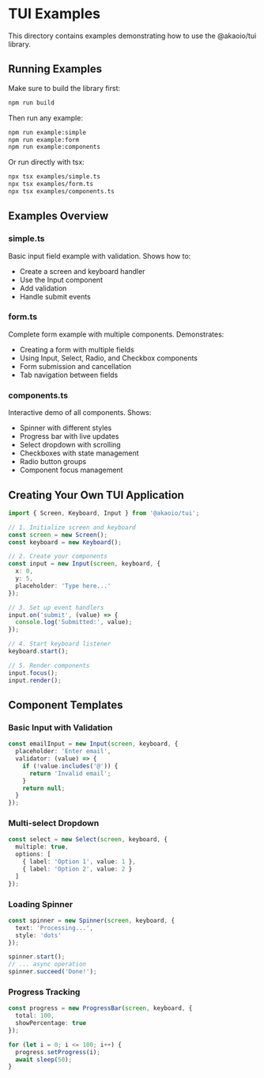 # TUI Examples

This directory contains examples demonstrating how to use the @akaoio/tui library.

## Running Examples

Make sure to build the library first:
```bash
npm run build
```

Then run any example:
```bash
npm run example:simple
npm run example:form
npm run example:components
```

Or run directly with tsx:
```bash
npx tsx examples/simple.ts
npx tsx examples/form.ts
npx tsx examples/components.ts
```

## Examples Overview

### simple.ts
Basic input field example with validation. Shows how to:
- Create a screen and keyboard handler
- Use the Input component
- Add validation
- Handle submit events

### form.ts
Complete form example with multiple components. Demonstrates:
- Creating a form with multiple fields
- Using Input, Select, Radio, and Checkbox components
- Form submission and cancellation
- Tab navigation between fields

### components.ts
Interactive demo of all components. Shows:
- Spinner with different styles
- Progress bar with live updates
- Select dropdown with scrolling
- Checkboxes with state management
- Radio button groups
- Component focus management

## Creating Your Own TUI Application

```typescript
import { Screen, Keyboard, Input } from '@akaoio/tui';

// 1. Initialize screen and keyboard
const screen = new Screen();
const keyboard = new Keyboard();

// 2. Create your components
const input = new Input(screen, keyboard, {
  x: 0,
  y: 5,
  placeholder: 'Type here...'
});

// 3. Set up event handlers
input.on('submit', (value) => {
  console.log('Submitted:', value);
});

// 4. Start keyboard listener
keyboard.start();

// 5. Render components
input.focus();
input.render();
```

## Component Templates

### Basic Input with Validation
```typescript
const emailInput = new Input(screen, keyboard, {
  placeholder: 'Enter email',
  validator: (value) => {
    if (!value.includes('@')) {
      return 'Invalid email';
    }
    return null;
  }
});
```

### Multi-select Dropdown
```typescript
const select = new Select(screen, keyboard, {
  multiple: true,
  options: [
    { label: 'Option 1', value: 1 },
    { label: 'Option 2', value: 2 }
  ]
});
```

### Loading Spinner
```typescript
const spinner = new Spinner(screen, keyboard, {
  text: 'Processing...',
  style: 'dots'
});

spinner.start();
// ... async operation
spinner.succeed('Done!');
```

### Progress Tracking
```typescript
const progress = new ProgressBar(screen, keyboard, {
  total: 100,
  showPercentage: true
});

for (let i = 0; i <= 100; i++) {
  progress.setProgress(i);
  await sleep(50);
}
```